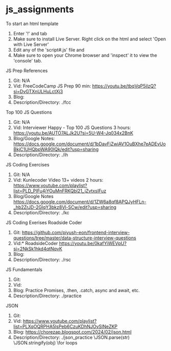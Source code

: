 # js_assignments

To start an html template
  1. Enter '!' and tab
  2. Make sure to install Live Server. Right click on the html and select 'Open with Live Server' 
  3. Edit any of the 'script#.js' file and 
  4. Make sure to open your Chrome browser and 'inspect' it to view the 'console' tab.

JS Prep References
  1. Git: N/A
  2. Vid: FreeCodeCamp JS Prep 90 min: https://youtu.be/tbqVqP5ilzQ?si=DvGTXnULHuLctXj3
  3. Blog:  
  4. Description/Directory: ./fcc

Top 100 JS Questions    
  1. Git: N/A
  2. Vid: Interviewer Happy - Top 100 JS Questions 3 hours: https://youtu.be/AUTO7ALJk2U?si=5U-W4-Jq034x2BnK   
  3. Blog/Google Notes: https://docs.google.com/document/d/1bDavFiZwiAV1OuBXhe7eADEvUoBkjC1UHQbpWA90lQk/edit?usp=sharing
  4. Description/Directory: ./ih

JS Coding Exercises 
  1. Git: N/A
  2. Vid: Kunlecoder Video 13+ videos 2 hours: https://www.youtube.com/playlist?list=PLD_PIFu4jYOuMnFRKQbl21_jZvtxsIFuz    
  3. Blog/Google Notes https://docs.google.com/document/d/1ZW6a8qf8APQJyHFLn-_hb2ZrJD-2GlqY3bkz8Vl-SCw/edit?usp=sharing
  4. Description/Directory: ./kc

JS Coding Exerises Roadside Coder
  1. Git: https://github.com/piyush-eon/frontend-interview-questions/tree/master/data-structure-interview-questions
  2. Vid:* RoadsideCoder https://youtu.be/0kafYiWEVpU?si=2NkSk1hkd4qtNqvK    
  3. Blog:  
  4. Description/Directory: ./rsc

JS Fundamentals  
  1. Git:
  2. Vid:  
  3. Blog: Practice Promises, .then, .catch, async and await, etc. 
  4. Description/Directory: ./practice

JSON  
  1. Git:
  2. Vid: https://www.youtube.com/playlist?list=PLXqOQRPHA5lsPeb6CzuKDhNJOvSlNeZKP
  3. Blog: https://chorezap.blogspot.com/2024/02/json.html 
  4. Description/Directory: ./json_practice
  \JSON.parse(str)
  \JSON.stringify(obj)
  \for loops
     
